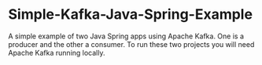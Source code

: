 # Simple-Kafka-Java-Spring-Example
A simple example of two Java Spring apps using Apache Kafka. One is a producer and the other a consumer. To run these two projects you will need Apache Kafka running locally.
